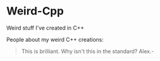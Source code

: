 # Weird-Cpp
Weird stuff I've created in C++

People about my weird C++ creations:
> This is brilliant. Why isn't this in the standard?
> Alex.-
